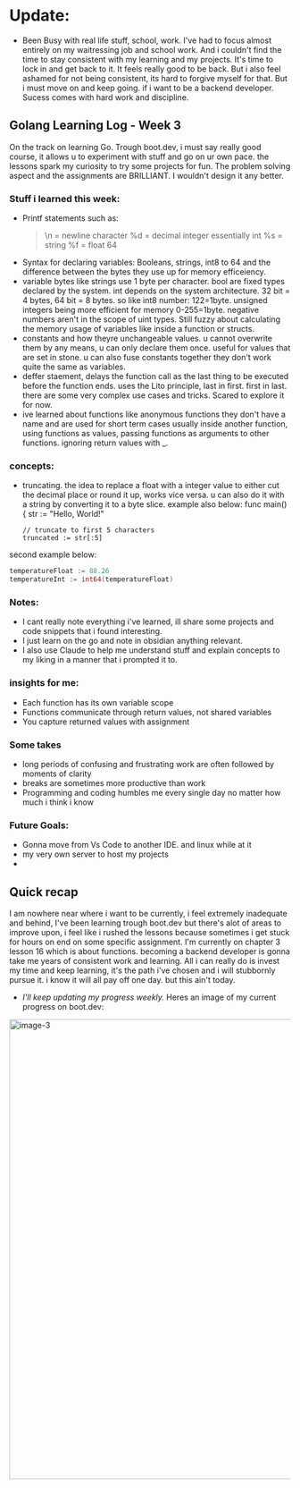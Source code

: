# Update:

- Been Busy with real life stuff, school, work. I've had to focus almost entirely on my waitressing job and school work. And i couldn't find the time to stay consistent with my learning and my projects. It's time to lock in and get back to it. It feels really good to be back. But i also feel ashamed for not being consistent, its hard to forgive myself for that. But i must move on and keep going. if i want to be a backend developer. Sucess comes with hard work and discipline.

## Golang Learning Log - Week 3

On the track on learning Go. Trough boot.dev, i must say really good course, it allows u to experiment with stuff and go on ur own pace. the lessons spark my curiosity to try some projects for fun. The problem solving aspect and the assignments are BRILLIANT. I wouldn't design it any better.

### Stuff i learned this week:

- Printf statements such as:
  > \n = newline character
  > %d = decimal integer essentially int
  > %s = string
  > %f = float 64
- Syntax for declaring variables:
  Booleans, strings, int8 to 64 and the difference between the bytes they use up for memory efficeiency.
- variable bytes like strings use 1 byte per character. bool are fixed types declared by the system. int depends on the system architecture. 32 bit = 4 bytes, 64 bit = 8 bytes. so like int8 number: 122=1byte. unsigned integers being more efficient for memory 0-255=1byte. negative numbers aren't in the scope of uint types. Still fuzzy about calculating the memory usage of variables like inside a function or structs.
- constants and how theyre unchangeable values. u cannot overwrite them by any means, u can only declare them once. useful for values that are set in stone. u can also fuse constants together they don't work quite the same as variables.
- deffer staement, delays the function call as the last thing to be executed before the function ends. uses the Lito principle, last in first. first in last. there are some very complex use cases and tricks. Scared to explore it for now.
- ive learned about functions like anonymous functions they don't have a name and are used for short term cases usually inside another function, using functions as values, passing functions as arguments to other functions. ignoring return values with \_.

### concepts:

- truncating. the idea to replace a float with a integer value to either cut the decimal place or round it up, works vice versa. u can also do it with a string by converting it to a byte slice. example also below:
  func main() {
  str := "Hello, World!"

      // truncate to first 5 characters
      truncated := str[:5]

second example below:

```go
temperatureFloat := 88.26
temperatureInt := int64(temperatureFloat)
```

### Notes:

- I cant really note everything i've learned, ill share some projects and code snippets that i found interesting.
- I just learn on the go and note in obsidian anything relevant.
- I also use Claude to help me understand stuff and explain concepts to my liking in a manner that i prompted it to.

### insights for me:

- Each function has its own variable scope
- Functions communicate through return values, not shared variables
- You capture returned values with assignment

### Some takes

- long periods of confusing and frustrating work are often followed by moments of clarity
- breaks are sometimes more productive than work
- Programming and coding humbles me every single day no matter how much i think i know

### Future Goals:

- Gonna move from Vs Code to another IDE. and linux while at it
- my very own server to host my projects
-

## Quick recap

I am nowhere near where i want to be currently, i feel extremely inadequate and behind, I've been learning trough boot.dev but there's alot of areas to improve upon, i feel like i rushed the lessons because sometimes i get stuck for hours on end on some specific assignment. I'm currently on chapter 3 lesson 16 which is about functions. becoming a backend developer is gonna take me years of consistent work and learning.
All i can really do is invest my time and keep learning, it's the path i've chosen and i will stubbornly pursue it. i know it will all pay off one day. but this ain't today.

- _I'll keep updating my progress weekly._
  Heres an image of my current progress on boot.dev:
 <img width="1476" height="823" alt="image-3" src="https://github.com/user-attachments/assets/fa3fc083-8bf3-440d-884a-0480a0e9db88" />

